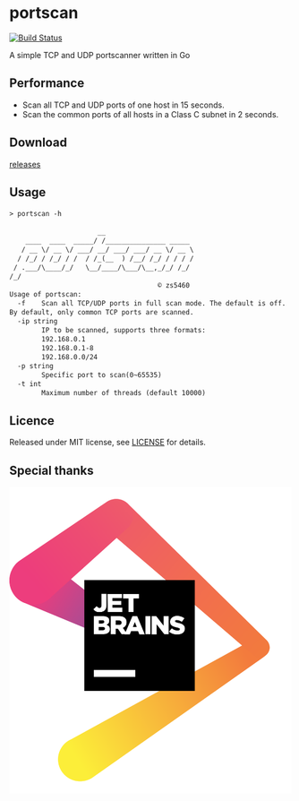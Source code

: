 # portscan

[![Build Status](https://www.travis-ci.org/zs5460/portscan.svg?branch=master)](https://www.travis-ci.org/zs5460/portscan)

A simple TCP and UDP portscanner written in Go

## Performance

* Scan all TCP and UDP ports of one host in 15 seconds.
* Scan the common ports of all hosts in a Class C subnet in 2 seconds.

## Download

[releases](https://github.com/zs5460/portscan/releases/latest)

## Usage

```shell
> portscan -h

                      __                      
    ____  ____  _____/ /_______________ _____ 
   / __ \/ __ \/ ___/ __/ ___/ ___/ __ \/ __ \
  / /_/ / /_/ / /  / /_(__  ) /__/ /_/ / / / /
 / .___/\____/_/   \__/____/\___/\__,_/_/ /_/ 
/_/                                           
                                     © zs5460
Usage of portscan:
  -f    Scan all TCP/UDP ports in full scan mode. The default is off. By default, only common TCP ports are scanned.
  -ip string
        IP to be scanned, supports three formats:
        192.168.0.1
        192.168.0.1-8
        192.168.0.0/24
  -p string
        Specific port to scan(0~65535)
  -t int
        Maximum number of threads (default 10000)
```

## Licence

Released under MIT license, see [LICENSE](LICENSE) for details.

## Special thanks

[![goland](jetbrains.png)](https://www.jetbrains.com/?from=portscan)
